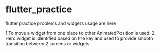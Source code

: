 # flutter_practice
flutter practice problems and widgets usage are here

1.To move a widget from one place to other AnimatedPosition is used.
2. Hero widget is identified based on the key and used to provide smooth transition between 2 screens or widgets
